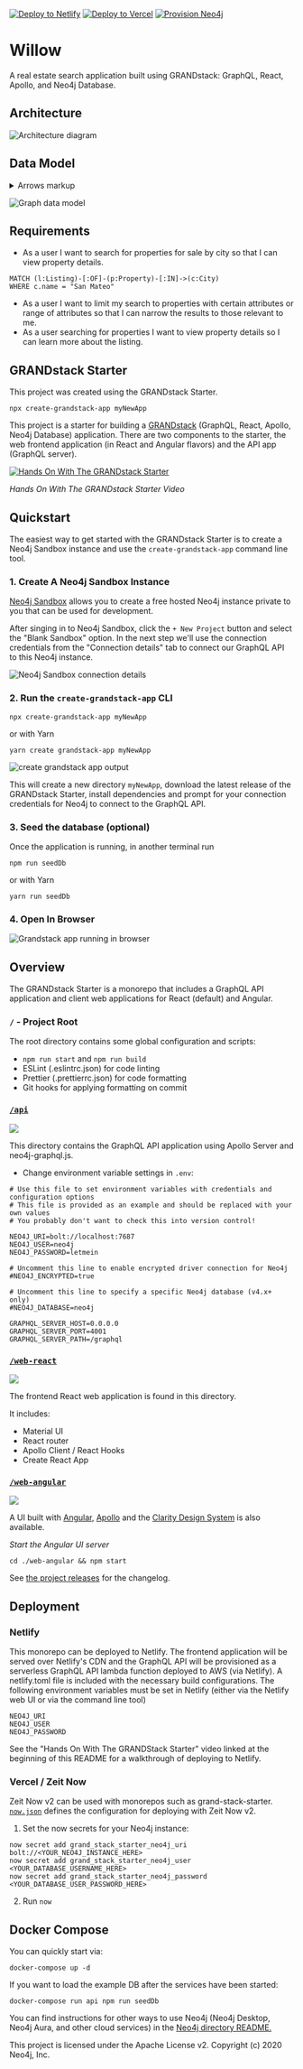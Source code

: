 [![Deploy to Netlify](https://www.netlify.com/img/deploy/button.svg)](https://grandstack.io/deploy-starter-netlify) [![Deploy to Vercel](https://vercel.com/button)](https://grandstack.io/deploy-starter-vercel) [![Provision Neo4j](https://grandstack.io/img/provision-neo4j.png)](https://sandbox.neo4j.com/?usecase=blank-sandbox)

# Willow

A real estate search application built using GRANDstack: GraphQL, React, Apollo, and Neo4j Database.

## Architecture

![Architecture diagram](img/architecture.svg)
  

## Data Model

<details>
  <summary>Arrows markup</summary>
  
  Markup for defining data model using the [Arrows graph diagraming tool](http://www.apcjones.com/arrows/)

```html
<ul
  class="graph-diagram-markup"
  data-internal-scale="1"
  data-external-scale="1"
>
  <li
    class="node"
    data-node-id="0"
    data-x="-693.8014526367188"
    data-y="-284.10595703125"
  >
    <span class="caption">User</span>
    <dl class="properties">
      <dt>id</dt>
      <dd>String</dd>
      <dt>name</dt>
      <dd>String</dd>
    </dl>
  </li>
  <li
    class="node"
    data-node-id="1"
    data-x="-280.34326171875"
    data-y="81.62985229492188"
  >
    <span class="caption">Listing</span>
    <dl class="properties">
      <dt>createdAt</dt>
      <dd>DateTime</dd>
      <dt>listingId</dt>
      <dd>String</dd>
      <dt>askingPrice</dt>
      <dd>Int</dd>
      <dt>bedRooms</dt>
      <dd>Int</dd>
    </dl>
  </li>
  <li
    class="node"
    data-node-id="2"
    data-x="647.443603515625"
    data-y="-415.84178161621094"
  >
    <span class="caption">City</span>
    <dl class="properties">
      <dt>name</dt>
      <dd>String</dd>
    </dl>
  </li>
  <li
    class="node"
    data-node-id="3"
    data-x="117.82290720939636"
    data-y="-248.87263107299805"
  >
    <span class="caption">Property</span>
    <dl class="properties">
      <dt>address</dt>
      <dd>String</dd>
      <dt>location</dt>
      <dd>Point</dd>
      <dt>bounds</dt>
      <dd>[Point]</dd>
    </dl>
  </li>
  <li
    class="node"
    data-node-id="4"
    data-x="480.4899597167969"
    data-y="115.72407531738281"
  >
    <span class="caption">Listing</span>
    <dl class="properties">
      <dt>createAt</dt>
      <dd>DateTime</dd>
      <dt>active</dt>
      <dd>Bool</dd>
    </dl>
  </li>
  <li class="relationship" data-from="0" data-to="1">
    <span class="type">SAVED</span>
    <dl class="properties">
      <dt>createdAt</dt>
      <dd>DateTime</dd>
    </dl>
  </li>
  <li class="relationship" data-from="1" data-to="3">
    <span class="type">OF</span>
  </li>
  <li class="relationship" data-from="4" data-to="3">
    <span class="type">OF</span>
  </li>
  <li class="relationship" data-from="2" data-to="3"></li>
</ul>
```

</details>

![Graph data model](img/datamodel.svg)

## Requirements

- As a user I want to search for properties for sale by city so that I can view property details.

```cypher
MATCH (l:Listing)-[:OF]-(p:Property)-[:IN]->(c:City)
WHERE c.name = "San Mateo"
```

- As a user I want to limit my search to properties with certain attributes or range of attributes so that I can narrow the results to those relevant to me.
- As a user searching for properties I want to view property details so I can learn more about the listing.

## GRANDstack Starter

This project was created using the GRANDstack Starter.

```
npx create-grandstack-app myNewApp
```

This project is a starter for building a [GRANDstack](https://grandstack.io) (GraphQL, React, Apollo, Neo4j Database) application. There are two components to the starter, the web frontend application (in React and Angular flavors) and the API app (GraphQL server).

[![Hands On With The GRANDstack Starter](http://img.youtube.com/vi/rPC71lUhK_I/0.jpg)](http://www.youtube.com/watch?v=1JLs166lPcA 'Hands On With The GRANDstack Starter')

_Hands On With The GRANDstack Starter Video_

## Quickstart

The easiest way to get started with the GRANDstack Starter is to create a Neo4j Sandbox instance and use the `create-grandstack-app` command line tool.

### 1. Create A Neo4j Sandbox Instance

[Neo4j Sandbox](https://neo4j.com/sandbox) allows you to create a free hosted Neo4j instance private to you that can be used for development.

After singing in to Neo4j Sandbox, click the `+ New Project` button and select the "Blank Sandbox" option. In the next step we'll use the connection credentials from the "Connection details" tab to connect our GraphQL API to this Neo4j instance.

![Neo4j Sandbox connection details](img/neo4j-sandbox.png)

### 2. Run the `create-grandstack-app` CLI

```
npx create-grandstack-app myNewApp
```

or with Yarn

```
yarn create grandstack-app myNewApp
```

![create grandstack app output](img/create-grandstack-app.png)

This will create a new directory `myNewApp`, download the latest release of the GRANDstack Starter, install dependencies and prompt for your connection credentials for Neo4j to connect to the GraphQL API.

### 3. Seed the database (optional)

Once the application is running, in another terminal run

```
npm run seedDb
```

or with Yarn

```
yarn run seedDb
```

### 4. Open In Browser

![Grandstack app running in browser](img/grandstack-app.png)

## Overview

The GRANDstack Starter is a monorepo that includes a GraphQL API application and client web applications for React (default) and Angular.

### `/` - Project Root

The root directory contains some global configuration and scripts:

- `npm run start` and `npm run build`
- ESLint (.eslintrc.json) for code linting
- Prettier (.prettierrc.json) for code formatting
- Git hooks for applying formatting on commit

### [`/api`](./api)

![](img/graphql-playground.png)

This directory contains the GraphQL API application using Apollo Server and neo4j-graphql.js.

- Change environment variable settings in `.env`:

```
# Use this file to set environment variables with credentials and configuration options
# This file is provided as an example and should be replaced with your own values
# You probably don't want to check this into version control!

NEO4J_URI=bolt://localhost:7687
NEO4J_USER=neo4j
NEO4J_PASSWORD=letmein

# Uncomment this line to enable encrypted driver connection for Neo4j
#NEO4J_ENCRYPTED=true

# Uncomment this line to specify a specific Neo4j database (v4.x+ only)
#NEO4J_DATABASE=neo4j

GRAPHQL_SERVER_HOST=0.0.0.0
GRAPHQL_SERVER_PORT=4001
GRAPHQL_SERVER_PATH=/graphql

```

### [`/web-react`](./web-react)

![](img/grandstack-app.png)

The frontend React web application is found in this directory.

It includes:

- Material UI
- React router
- Apollo Client / React Hooks
- Create React App

### [`/web-angular`](./web-angular)

![](web-angular/img/angular-ui.jpg)

A UI built with [Angular](https://angular.io), [Apollo](https://www.apollographql.com/docs/angular/) and the [Clarity Design System](https://clarity.design) is also available.

_Start the Angular UI server_

```
cd ./web-angular && npm start
```

See [the project releases](https://github.com/grand-stack/grand-stack-starter/releases) for the changelog.

## Deployment

### Netlify

This monorepo can be deployed to Netlify. The frontend application will be served over Netlify's CDN and the GraphQL API will be provisioned as a serverless GraphQL API lambda function deployed to AWS (via Netlify). A netlify.toml file is included with the necessary build configurations. The following environment variables must be set in Netlify (either via the Netlify web UI or via the command line tool)

```
NEO4J_URI
NEO4J_USER
NEO4J_PASSWORD
```

See the "Hands On With The GRANDStack Starter" video linked at the beginning of this README for a walkthrough of deploying to Netlify.

### Vercel / Zeit Now

Zeit Now v2 can be used with monorepos such as grand-stack-starter. [`now.json`](https://github.com/grand-stack/grand-stack-starter/blob/master/now.json) defines the configuration for deploying with Zeit Now v2.

1. Set the now secrets for your Neo4j instance:

```
now secret add grand_stack_starter_neo4j_uri bolt://<YOUR_NEO4J_INSTANCE_HERE>
now secret add grand_stack_starter_neo4j_user <YOUR_DATABASE_USERNAME_HERE>
now secret add grand_stack_starter_neo4j_password <YOUR_DATABASE_USER_PASSWORD_HERE>
```

2. Run `now`

## Docker Compose

You can quickly start via:

```
docker-compose up -d
```

If you want to load the example DB after the services have been started:

```
docker-compose run api npm run seedDb
```

You can find instructions for other ways to use Neo4j (Neo4j Desktop, Neo4j Aura, and other cloud services) in the [Neo4j directory README.](./neo4j)

This project is licensed under the Apache License v2.
Copyright (c) 2020 Neo4j, Inc.
